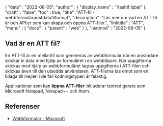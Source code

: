 {
  "date" : "2022-08-05",
  "author" : {
    "display_name" : "Kashif Iqbal"
},
  "draft" : "false",
  "toc" : true,
  "title" :"ATT-fil - webbformulärpostdatafilformat",
  "description" :"Läs mer om vad en ATT-fil är och API:er som kan skapa och öppna ATT-filer.",
  "linktitle" : "ATT",
  "menu" : {
    "docs" : {
      "parent" : "web"
}
},
  "lastmod" : "2022-08-05"
}

## Vad är en ATT fil?

En ATT-fil är en mellanfil som genereras av webbformulär när en användare skickar in data med hjälp av formuläret i en webbläsare. När uppgifterna skickas med hjälp av webbformuläret lagras uppgifterna i ATT-filen och skickas även till den utsedda användaren. ATT-filerna tas emot som en bilaga till mejlen i de fall kodningstypen är felaktig.

Applikationer som kan **öppna ATT-filer** inkluderar textredigerare som Microsoft Notepad, Notepad++ och Atom.

## Referenser

* [Webbformulär - Microsoft](https://learn.microsoft.com/en-us/aspnet/web-forms/what-is-web-forms)


